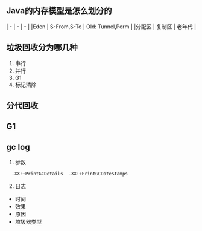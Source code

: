 ## Java的内存模型是怎么划分的

| - | - | - |
|Eden   | S-From,S-To | Old: Tunnel,Perm |
|分配区  | 复制区       | 老年代            |

## 垃圾回收分为哪几种

1. 串行
2. 并行
3. G1
4. 标记清除

## 分代回收

## G1

## gc log

1. 参数

```java
  -XX:+PrintGCDetails  -XX:+PrintGCDateStamps
```

2. 日志

  - 时间
  - 效果
  - 原因
  - 垃圾器类型




